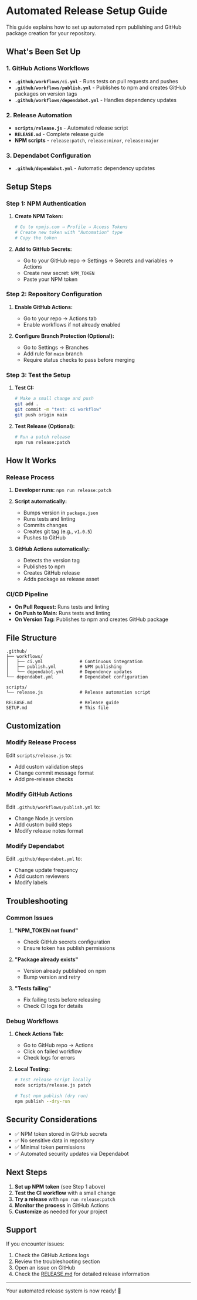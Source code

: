 # Automated Release Setup Guide

This guide explains how to set up automated npm publishing and GitHub package creation for your repository.

## What's Been Set Up

### 1. GitHub Actions Workflows

- **`.github/workflows/ci.yml`** - Runs tests on pull requests and pushes
- **`.github/workflows/publish.yml`** - Publishes to npm and creates GitHub packages on version tags
- **`.github/workflows/dependabot.yml`** - Handles dependency updates

### 2. Release Automation

- **`scripts/release.js`** - Automated release script
- **`RELEASE.md`** - Complete release guide
- **NPM scripts** - `release:patch`, `release:minor`, `release:major`

### 3. Dependabot Configuration

- **`.github/dependabot.yml`** - Automatic dependency updates

## Setup Steps

### Step 1: NPM Authentication

1. **Create NPM Token:**
   ```bash
   # Go to npmjs.com → Profile → Access Tokens
   # Create new token with "Automation" type
   # Copy the token
   ```

2. **Add to GitHub Secrets:**
   - Go to your GitHub repo → Settings → Secrets and variables → Actions
   - Create new secret: `NPM_TOKEN`
   - Paste your NPM token

### Step 2: Repository Configuration

1. **Enable GitHub Actions:**
   - Go to your repo → Actions tab
   - Enable workflows if not already enabled

2. **Configure Branch Protection (Optional):**
   - Go to Settings → Branches
   - Add rule for `main` branch
   - Require status checks to pass before merging

### Step 3: Test the Setup

1. **Test CI:**
   ```bash
   # Make a small change and push
   git add .
   git commit -m "test: ci workflow"
   git push origin main
   ```

2. **Test Release (Optional):**
   ```bash
   # Run a patch release
   npm run release:patch
   ```

## How It Works

### Release Process

1. **Developer runs:** `npm run release:patch`
2. **Script automatically:**
   - Bumps version in `package.json`
   - Runs tests and linting
   - Commits changes
   - Creates git tag (e.g., `v1.0.5`)
   - Pushes to GitHub

3. **GitHub Actions automatically:**
   - Detects the version tag
   - Publishes to npm
   - Creates GitHub release
   - Adds package as release asset

### CI/CD Pipeline

- **On Pull Request:** Runs tests and linting
- **On Push to Main:** Runs tests and linting
- **On Version Tag:** Publishes to npm and creates GitHub package

## File Structure

```
.github/
├── workflows/
│   ├── ci.yml              # Continuous integration
│   ├── publish.yml         # NPM publishing
│   └── dependabot.yml      # Dependency updates
└── dependabot.yml          # Dependabot configuration

scripts/
└── release.js              # Release automation script

RELEASE.md                  # Release guide
SETUP.md                    # This file
```

## Customization

### Modify Release Process

Edit `scripts/release.js` to:
- Add custom validation steps
- Change commit message format
- Add pre-release checks

### Modify GitHub Actions

Edit `.github/workflows/publish.yml` to:
- Change Node.js version
- Add custom build steps
- Modify release notes format

### Modify Dependabot

Edit `.github/dependabot.yml` to:
- Change update frequency
- Add custom reviewers
- Modify labels

## Troubleshooting

### Common Issues

1. **"NPM_TOKEN not found"**
   - Check GitHub secrets configuration
   - Ensure token has publish permissions

2. **"Package already exists"**
   - Version already published on npm
   - Bump version and retry

3. **"Tests failing"**
   - Fix failing tests before releasing
   - Check CI logs for details

### Debug Workflows

1. **Check Actions Tab:**
   - Go to GitHub repo → Actions
   - Click on failed workflow
   - Check logs for errors

2. **Local Testing:**
   ```bash
   # Test release script locally
   node scripts/release.js patch
   
   # Test npm publish (dry run)
   npm publish --dry-run
   ```

## Security Considerations

- ✅ NPM token stored in GitHub secrets
- ✅ No sensitive data in repository
- ✅ Minimal token permissions
- ✅ Automated security updates via Dependabot

## Next Steps

1. **Set up NPM token** (see Step 1 above)
2. **Test the CI workflow** with a small change
3. **Try a release** with `npm run release:patch`
4. **Monitor the process** in GitHub Actions
5. **Customize** as needed for your project

## Support

If you encounter issues:
1. Check the GitHub Actions logs
2. Review the troubleshooting section
3. Open an issue on GitHub
4. Check the [RELEASE.md](RELEASE.md) for detailed release information

---

Your automated release system is now ready! 🚀 